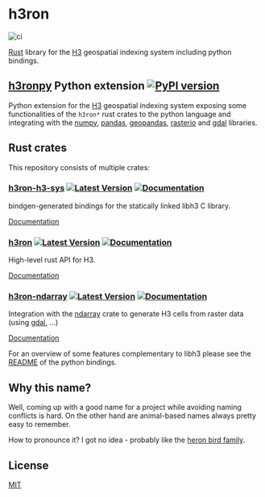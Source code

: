 # h3ron

![ci](https://github.com/nmandery/h3ron/workflows/CI/badge.svg)

[Rust](https://rustlang.org) library for the [H3](https://h3geo.org) geospatial indexing system including python bindings.


## [h3ronpy](./h3ronpy) Python extension [![PyPI version](https://img.shields.io/pypi/v/h3ronpy)](https://pypi.python.org/pypi/h3ronpy/)

Python extension for the [H3](https://h3geo.org) geospatial indexing system exposing some functionalities of the `h3ron*` rust crates to the python language and integrating with the [numpy](https://numpy.org/), [pandas](https://pandas.pydata.org/),
[geopandas](https://geopandas.org/), [rasterio](https://rasterio.readthedocs.io/en/latest/) and [gdal](https://gdal.org/) libraries.


## Rust crates

This repository consists of multiple crates:

### [h3ron-h3-sys](./h3ron-h3-sys) [![Latest Version](https://img.shields.io/crates/v/h3ron-h3-sys.svg)](https://crates.io/crates/h3ron-h3-sys) [![Documentation](https://docs.rs/h3ron-h3-sys/badge.svg)](https://docs.rs/h3ron-h3-sys)

bindgen-generated bindings for the statically linked libh3 C library.

[Documentation](https://docs.rs/h3ron-h3-sys)


### [h3ron](./h3ron) [![Latest Version](https://img.shields.io/crates/v/h3ron.svg)](https://crates.io/crates/h3ron) [![Documentation](https://docs.rs/h3ron/badge.svg)](https://docs.rs/h3ron)

High-level rust API for H3.

[Documentation](https://docs.rs/h3ron)

### [h3ron-ndarray](h3ron-ndarray) [![Latest Version](https://img.shields.io/crates/v/h3ron-ndarray.svg)](https://crates.io/crates/h3ron-ndarray) [![Documentation](https://docs.rs/h3ron-ndarray/badge.svg)](https://docs.rs/h3ron-ndarray)

Integration with the [ndarray](https://github.com/rust-ndarray/ndarray) crate to generate H3 cells from raster data (using [gdal](https://github.com/georust/gdal), ...)

[Documentation](https://docs.rs/h3ron-ndarray)

For an overview of some features complementary to libh3 please see the [README](h3ronpy/README.md) of the python bindings.


## Why this name?

Well, coming up with a good name for a project while avoiding naming conflicts is hard. On the other hand are animal-based names always pretty easy to remember.

How to pronounce it? I got no idea - probably like the [heron bird family](https://en.wikipedia.org/wiki/Heron).

## License

[MIT](./LICENSE-MIT)
